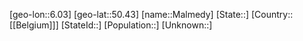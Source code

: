 ﻿---
location: [50.43,6.03]
mapzoom: [7,12] 
mapmarker: city 
type: City
tags:
- geo/City


SpocWebEntityId: 32238
isDeleted: false
confidential: public

---
[geo-lon::6.03]
[geo-lat::50.43]
[name::Malmedy]
[State::]
[Country::[[Belgium]]]
[StateId::]
[Population::]
[Unknown::]

